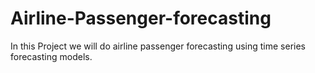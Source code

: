 # Airline-Passenger-forecasting
In this Project we will do airline passenger forecasting using time series forecasting models.
